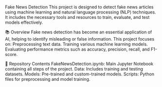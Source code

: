Fake News Detection
This project is designed to detect fake news articles using machine learning and natural language processing (NLP) techniques. It includes the necessary tools and resources to train, evaluate, and test models effectively.

📚 Overview
Fake news detection has become an essential application of AI, helping to identify misleading or false information. This project focuses on:
Preprocessing text data.
Training various machine learning models.
Evaluating performance metrics such as accuracy, precision, recall, and F1-score.

📁 Repository Contents
FakeNewsDetection.ipynb: Main Jupyter Notebook containing all steps of the project.
Data: Includes training and testing datasets.
Models: Pre-trained and custom-trained models.
Scripts: Python files for preprocessing and model training.
